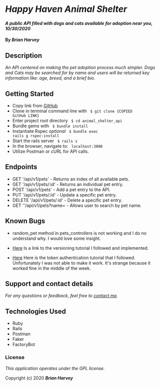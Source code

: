

# _Happy Haven Animal Shelter_

#### _A public API filled with dogs and cats available for adoption near you, 10/30/2020_

#### By _**Brian Harvey**_

## Description

_An API centered on making the pet adoption process much simpler. Dogs and Cats may be searched for by name and users will be returned key information like: age, breed, and a brief bio._

## Getting Started

* Copy link from [GitHub](https://github.com/brianharv/animal_shelter_api)
* Clone in terminal command line with <code> $ git clone {COPIED GitHub LINK} </code>
* Enter project root directory <code> $ cd animal_shelter_api </code>
* Bundle gems with <code> $ bundle install </code>
* Instantiate Rspec *_optional_* <code> $ bundle exec rails g rspec:install </code>
* Start the rails server <code> $ rails s </code>
* In the browser, navigate to: <code> localhost:3000 </code>
* Utilize Postman or cURL for API calls.

## Endpoints

* GET '/api/v1/pets' - Returns an index of all available pets.
* GET '/api/v1/pets/:id' - Returns an individual pet entry.
* POST '/api/v1/pets' - Add a pet entry to the API.
* PUT '/api/v1/pets/:id' - Update a specific pet entry.
* DELETE '/api/v1/pets/:id' - Delete a specific pet entry.
* GET ''/api/v1/pets?name= - Allows user to search by pet name.



## Known Bugs

* random_pet method in pets_controllers is not working and I do no understand why. I would love some insight.

* [Here](https://chriskottom.com/blog/2017/04/versioning-a-rails-api/#:~:text=So%20yes%2C%20unless%20you're,your%20app%20really%20needs%20it.) Is a link to the versioning tutorial I followed and implemented.

* [Here](https://dev.to/risafj/guide-to-devisetokenauth-simple-authentication-in-rails-api-pfj) Here is the token authentication tutorial that I followed. Unfortunately I was not able to make it work. It's strange because it worked fine in the middle of the week.

## Support and contact details

_For any questions or feedback, feel free to [contact me](mailto:brian.harv3y@gmail.com)._

## Technologies Used

* Ruby 
* Rails
* Postman
* Faker
* FactoryBot


### License

*_This application operates under the GPL license._*

Copyright (c) 2020 **_Brian Harvey_**

